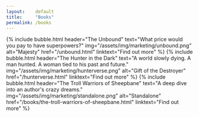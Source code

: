 ```yaml
---
layout:    default
title:     "Books"
permalink: /books
---
```


<div class="container">
    <div class="row">
        {% include bubble.html 
                header="The Unbound" 
                text="What price would you pay to have superpowers?"  
                img="/assets/img/marketing/unbound.png" 
                alt="Majesty" 
                href="/unbound.html"
                linktext="Find out more"
        %}
        {% include bubble.html 
                header="The Hunter in the Dark" 
                text="A world slowly dying. A man hunted. A woman tied to his past and future."  
                img="/assets/img/marketing/hunterverse.png" 
                alt="Gift of the Destroyer" 
                href="/hunterverse.html"
                linktext="Find out more"
        %}
        {% include bubble.html 
                header="The Troll Warriors of Sheepbane" 
                text="A deep dive into an author's crazy dreams."  
                img="/assets/img/marketing/standalone.png" 
                alt="Standalone" 
                href="/books/the-troll-warriors-of-sheepbane.html"
                linktext="Find out more"
        %}
    </div>
</div>